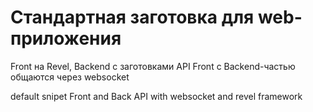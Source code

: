 # Стандартная заготовка для web-приложения 

Front на Revel,
Backend c заготовками API
Front с Backend-частью общаются через websocket

default snipet Front and Back API with websocket and revel framework
